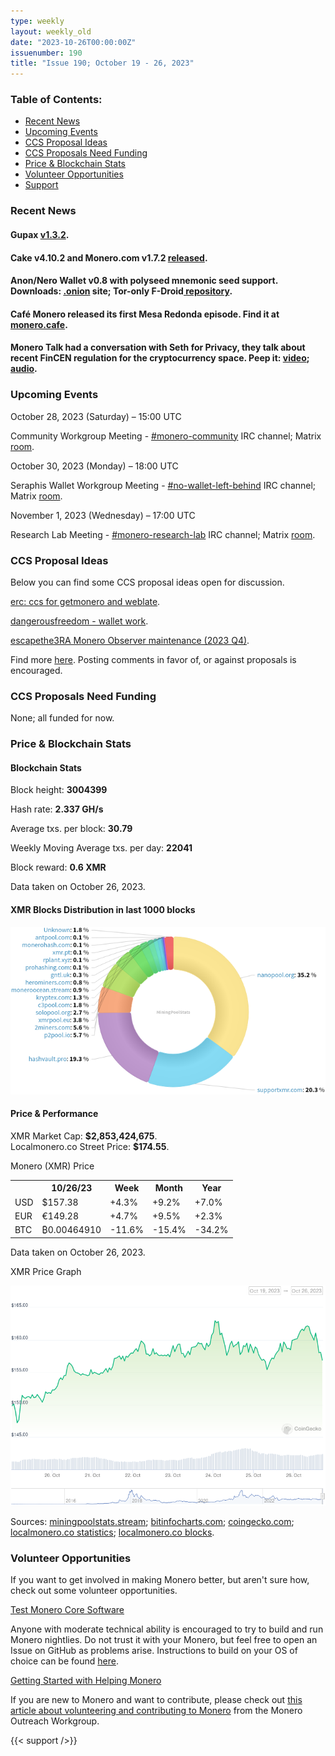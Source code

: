 ```yaml
---
type: weekly
layout: weekly_old
date: "2023-10-26T00:00:00Z"
issuenumber: 190
title: "Issue 190; October 19 - 26, 2023"
---
```


<h3>Table of Contents:</h3>
<ul class="contents">
    <li><a href="#news">Recent News</a></li>
    <li><a href="#events">Upcoming Events</a></li>
    <li><a href="#ideas">CCS Proposal Ideas</a></li>
    <li><a href="#proposals">CCS Proposals Need Funding</a></li>
    <li><a href="#stats">Price & Blockchain Stats</a></li>
    <li><a href="#volunteer">Volunteer Opportunities</a></li>
    <li><a href="#support">Support</a></li>
</ul>

<h3 id="news">Recent News</h3>

<div class="newsbyte">
    <h4>Gupax <a href="https://github.com/hinto-janai/gupax/releases/tag/v1.3.2" target="_blank">v1.3.2</a>.</h4>
</div>

<div class="newsbyte">
    <h4>Cake v4.10.2 and Monero.com v1.7.2 <a href="https://github.com/cake-tech/cake_wallet/releases/tag/v4.10.2" target="_blank">released</a>.</h4>
</div>

<div class="newsbyte">
    <h4>Anon/Nero Wallet v0.8 with polyseed mnemonic seed support. Downloads: <a href="http://anonero5wmhraxqsvzq2ncgptq6gq45qoto6fnkfwughfl4gbt44swad.onion/#download" target="_blank">.onion</a> site; Tor-only F-Droid<a href="http://anonero5wmhraxqsvzq2ncgptq6gq45qoto6fnkfwughfl4gbt44swad.onion/fdroid/repo/" target="_blank"> repository</a>.</h4>
</div>

<div class="newsbyte">
    <h4>Café Monero released its first Mesa Redonda episode. Find it at <a href="https://linktr.ee/cafemonero" target="_blank">monero.cafe</a>.</h4>
</div>

<div class="newsbyte">
    <h4>Monero Talk had a conversation with Seth for Privacy, they talk about recent FinCEN regulation for the cryptocurrency space. Peep it: <a href="https://piped.adminforge.de/watch?v=MhObOfYhaFE" target="_blank">video</a>; <a href="https://www.monerotalk.live/new-fincen-regulations-will-label-you-guilty-until-proven-innocent-for-using-any-crypto-privacy-tool-w-seth" target="_blank">audio</a>.</h4>
</div>

<h3 id="events">Upcoming Events</h3>

<div class="event">
    <p class="date" markdown="1">October 28, 2023 (Saturday) – 15:00 UTC</p>
    <p markdown="1">Community Workgroup Meeting - <a href="irc://irc.libera.chat/#monero-community" target="_blank">#monero-community</a> IRC channel; Matrix <a href="https://matrix.to/#/#monero-community:monero.social" target="_blank">room</a>.</p>
</div>

<div class="event">
    <p class="date" markdown="1">October 30, 2023 (Monday) – 18:00 UTC</p>
    <p markdown="1">Seraphis Wallet Workgroup Meeting - <a href="irc://irc.libera.chat/#no-wallet-left-behind" target="_blank">#no-wallet-left-behind</a> IRC channel; Matrix <a href="https://matrix.to/#/#no-wallet-left-behind:monero.social" target="_blank">room</a>.</p>
</div>

<div class="event">
    <p class="date" markdown="1">November 1, 2023 (Wednesday) – 17:00 UTC</p>
    <p markdown="1">Research Lab Meeting - <a href="irc://irc.libera.chat/#monero-research-lab" target="_blank">#monero-research-lab</a> IRC channel; Matrix <a href="https://matrix.to/#/#monero-research-lab:monero.social" target="_blank">room</a>.</p>
</div>

<h3 id="ideas">CCS Proposal Ideas</h3>

<p>Below you can find some CCS proposal ideas open for discussion.</p>

<div class="proposal">
<p><a href="https://repo.getmonero.org/monero-project/ccs-proposals/-/merge_requests/416" target="_blank">erc: ccs for getmonero and weblate</a>.</p>
</div>

<div class="proposal">
<p><a href="https://repo.getmonero.org/monero-project/ccs-proposals/-/merge_requests/409" target="_blank">dangerousfreedom - wallet work</a>.</p>
</div>

<div class="proposal">
<p><a href="https://repo.getmonero.org/monero-project/ccs-proposals/-/merge_requests/414" target="_blank">escapethe3RA Monero Observer maintenance (2023 Q4)</a>.</p>
</div>

<div class="proposal">
<p>Find more <a href="https://ccs.getmonero.org/ideas/" target="_blank">here</a>. Posting comments in favor of, or against proposals is encouraged.</p>
</div>

<h3 id="proposals">CCS Proposals Need Funding</h3>

<p>None; all funded for now.</p>

<h3 id="stats">Price & Blockchain Stats</h3>

<h4 class="stat">Blockchain Stats</h4>

<div class="bcstats">
    <p>Block height: <b>3004399</b></p>
    <p>Hash rate: <b>2.337 GH/s</b></p>
    <p>Average txs. per block: <b>30.79</b></p>
    <p>Weekly Moving Average txs. per day: <b>22041</b></p>
    <p>Block reward: <b>0.6 XMR</b></p>
</div>
<p class="note">Data taken on October 26, 2023.</p>

<h4 class="stat">XMR Blocks Distribution in last 1000 blocks</h4>
<p><img src="/img/hashrate-pool-distribution-10261.png" alt="Hashrate Pool Distribution Pie Chart"/></p>

<h4 class="stat" id="price-stat">Price & Performance</h4>

<div class="price-intro">XMR Market Cap: <b>$2,853,424,675</b>.<br/>Localmonero.co Street Price: <b>$174.55</b>.</div>

<p class="table-title">Monero (XMR) Price</p>
<table class="price-table">
  <tr class="row1">
    <th></th>
    <th>10/26/23</th>
    <th>Week</th>
    <th>Month</th>
    <th>Year</th>
  </tr>
  <tr>
    <td data-th="XMR to">USD</td>
    <td data-th="10/26/23">$157.38</td>
    <td data-th="Week" class="green">+4.3%</td>
    <td data-th="Month" class="green">+9.2%</td>
    <td data-th="Year" class="green">+7.0%</td>
  </tr>
  <tr class="row3">
    <td data-th="XMR to">EUR</td>
    <td data-th="10/26/23">€149.28</td>
    <td data-th="Week" class="green">+4.7%</td>
    <td data-th="Month" class="green">+9.5%</td>
    <td data-th="Year" class="green">+2.3%</td>
  </tr>
  <tr>
    <td data-th="XMR to">BTC</td>
    <td data-th="10/26/23">₿0.00464910</td>
    <td data-th="Week" class="red">-11.6%</td>
    <td data-th="Month" class="red">-15.4%</td>
    <td data-th="Year" class="red">-34.2%</td>
  </tr>
</table>
<p class="note">Data taken on October 26, 2023.</p>

<p class="table-title">XMR Price Graph</p>

![XMR Price Graph 10/19/23-10/26/23](/img/weekly-chart-10261.png "XMR Price Graph 10/19/23-10/26/23")

Sources: <a href="https://miningpoolstats.stream/monero" target="_blank">miningpoolstats.stream</a>; <a href="https://bitinfocharts.com/monero/" target="_blank">bitinfocharts.com</a>; <a href="https://www.coingecko.com/en/coins/monero" target="_blank">coingecko.com</a>; <a href="https://localmonero.co/statistics" target="_blank">localmonero.co statistics</a>; <a href="https://localmonero.co/blocks" target="_blank">localmonero.co blocks</a>.

<h3 id="volunteer">Volunteer Opportunities</h3>

<p>If you want to get involved in making Monero better, but aren't sure how, check out some volunteer opportunities.</p>

<div class="newsbyte">
    <p class="date"><a href="https://github.com/monero-project/monero" target="_blank">Test Monero Core Software</a></p>
    <p>Anyone with moderate technical ability is encouraged to try to build and run Monero nightlies. Do not trust it with your Monero, but feel free to open an Issue on GitHub as problems arise. Instructions to build on your OS of choice can be found <a href="https://github.com/monero-project/monero#compiling-monero-from-source" target="_blank">here</a>. </p>
</div>

<div class="newsbyte">
    <p class="date"><a href="https://github.com/monero-project/monero" target="_blank">Getting Started with Helping Monero</a></p>
    <p>If you are new to Monero and want to contribute, please check out <a href="https://web.archive.org/web/20200805013127/https://www.monerooutreach.org/stories/getting-started-helping-monero.html" target="_blank">this article about volunteering and contributing to Monero</a> from the Monero Outreach Workgroup. </p>
</div>

{{< support />}}

